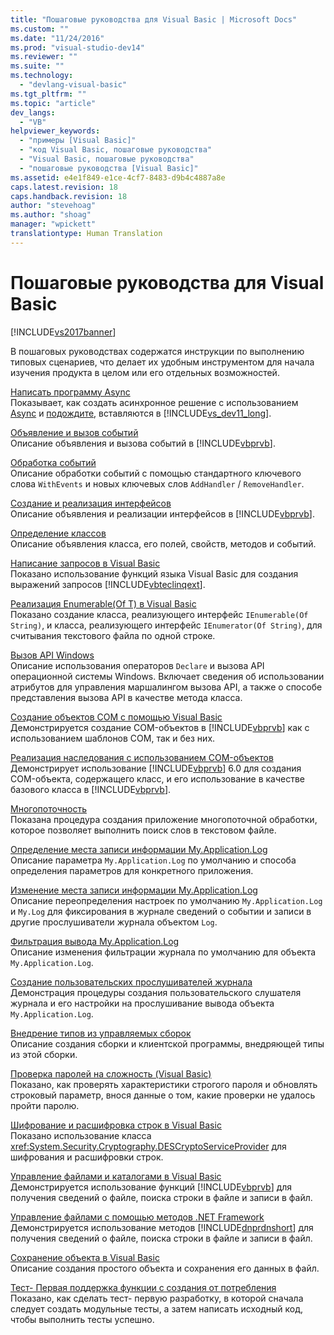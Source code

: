 ```yaml
---
title: "Пошаговые руководства для Visual Basic | Microsoft Docs"
ms.custom: ""
ms.date: "11/24/2016"
ms.prod: "visual-studio-dev14"
ms.reviewer: ""
ms.suite: ""
ms.technology: 
  - "devlang-visual-basic"
ms.tgt_pltfrm: ""
ms.topic: "article"
dev_langs: 
  - "VB"
helpviewer_keywords: 
  - "примеры [Visual Basic]"
  - "код Visual Basic, пошаговые руководства"
  - "Visual Basic, пошаговые руководства"
  - "пошаговые руководства [Visual Basic]"
ms.assetid: e4e1f849-e1ce-4cf7-8483-d9b4c4887a8e
caps.latest.revision: 18
caps.handback.revision: 18
author: "stevehoag"
ms.author: "shoag"
manager: "wpickett"
translationtype: Human Translation
---
```

# Пошаговые руководства для Visual Basic
[!INCLUDE[vs2017banner](../csharp/includes/vs2017banner.md)]

В пошаговых руководствах содержатся инструкции по выполнению типовых сценариев, что делает их удобным инструментом для начала изучения продукта в целом или его отдельных возможностей.  
  
 [Написать программу Async](../Topic/Walkthrough:%20Accessing%20the%20Web%20by%20Using%20Async%20and%20Await%20\(C%23%20and%20Visual%20Basic\).md)  
 Показывает, как создать асинхронное решение с использованием [Async](../visual-basic/language-reference/modifiers/async.md) и [подождите](../visual-basic/language-reference/operators/await-operator.md), вставляются в [!INCLUDE[vs_dev11_long](../csharp/includes/vs_dev11_long_md.md)].  
  
 [Объявление и вызов событий](../visual-basic/programming-guide/language-features/events/walkthrough-declaring-and-raising-events.md)  
 Описание объявления и вызова событий в [!INCLUDE[vbprvb](../csharp/programming-guide/concepts/linq/includes/vbprvb_md.md)].  
  
 [Обработка событий](../visual-basic/programming-guide/language-features/events/walkthrough-handling-events.md)  
 Описание обработки событий с помощью стандартного ключевого слова `WithEvents` и новых ключевых слов `AddHandler` \/ `RemoveHandler`.  
  
 [Создание и реализация интерфейсов](../visual-basic/programming-guide/language-features/interfaces/walkthrough-creating-and-implementing-interfaces.md)  
 Описание объявления и реализации интерфейсов в [!INCLUDE[vbprvb](../csharp/programming-guide/concepts/linq/includes/vbprvb_md.md)].  
  
 [Определение классов](../visual-basic/programming-guide/language-features/objects-and-classes/walkthrough-defining-classes.md)  
 Описание объявления класса, его полей, свойств, методов и событий.  
  
 [Написание запросов в Visual Basic](../visual-basic/programming-guide/concepts/linq/walkthrough-writing-queries.md)  
 Показано использование функций языка Visual Basic для создания выражений запросов [!INCLUDE[vbteclinqext](../csharp/getting-started/includes/vbteclinqext_md.md)].  
  
 [Реализация Enumerable\(Of T\) в Visual Basic](../visual-basic/programming-guide/language-features/control-flow/walkthrough-implementing-ienumerable-of-t.md)  
 Показано создание класса, реализующего интерфейс `IEnumerable(Of String)`, и класса, реализующего интерфейс `IEnumerator(Of String)`, для считывания текстового файла по одной строке.  
  
 [Вызов API Windows](../visual-basic/programming-guide/com-interop/walkthrough-calling-windows-apis.md)  
 Описание использования операторов `Declare` и вызова API операционной системы Windows.  Включает сведения об использовании атрибутов для управления маршалингом вызова API, а также о способе представления вызова API в качестве метода класса.  
  
 [Создание объектов COM с помощью Visual Basic](../visual-basic/programming-guide/com-interop/walkthrough-creating-com-objects.md)  
 Демонстрируется создание COM\-объектов в [!INCLUDE[vbprvb](../csharp/programming-guide/concepts/linq/includes/vbprvb_md.md)] как с использованием шаблонов COM, так и без них.  
  
 [Реализация наследования с использованием COM\-объектов](../visual-basic/programming-guide/com-interop/walkthrough-implementing-inheritance-with-com-objects.md)  
 Демонстрирует использование [!INCLUDE[vbprvb](../csharp/programming-guide/concepts/linq/includes/vbprvb_md.md)] 6.0 для создания COM\-объекта, содержащего класс, и его использование в качестве базового класса в [!INCLUDE[vbprvb](../csharp/programming-guide/concepts/linq/includes/vbprvb_md.md)].  
  
 [Многопоточность](../Topic/Walkthrough:%20Multithreading%20with%20the%20BackgroundWorker%20Component%20\(C%23%20and%20Visual%20Basic\).md)  
 Показана процедура создания приложение многопоточной обработки, которое позволяет выполнить поиск слов в текстовом файле.  
  
 [Определение места записи информации My.Application.Log](../visual-basic/developing-apps/programming/log-info/walkthrough-determining-where-my-application-log-writes-information.md)  
 Описание параметра `My.Application.Log` по умолчанию и способа определения параметров для конкретного приложения.  
  
 [Изменение места записи информации My.Application.Log](../visual-basic/developing-apps/programming/log-info/walkthrough-changing-where-my-application-log-writes-information.md)  
 Описание переопределения настроек по умолчанию `My.Application.Log` и `My.Log` для фиксирования в журнале сведений о событии и записи в другие прослушиватели журнала объектом `Log`.  
  
 [Фильтрация вывода My.Application.Log](../visual-basic/developing-apps/programming/log-info/walkthrough-filtering-my-application-log-output.md)  
 Описание изменения фильтрации журнала по умолчанию для объекта `My.Application.Log`.  
  
 [Создание пользовательских прослушивателей журнала](../visual-basic/developing-apps/programming/log-info/walkthrough-creating-custom-log-listeners.md)  
 Демонстрация процедуры создания пользовательского слушателя журнала и его настройки на прослушивание вывода объекта `My.Application.Log`.  
  
 [Внедрение типов из управляемых сборок](../Topic/Walkthrough:%20Embedding%20Types%20from%20Managed%20Assemblies%20\(C%23%20and%20Visual%20Basic\).md)  
 Описание создания сборки и клиентской программы, внедряющей типы из этой сборки.  
  
 [Проверка паролей на сложность \(Visual Basic\)](../visual-basic/programming-guide/language-features/strings/walkthrough-validating-that-passwords-are-complex.md)  
 Показано, как проверять характеристики строгого пароля и обновлять строковый параметр, внося данные о том, какие проверки не удалось пройти паролю.  
  
 [Шифрование и расшифровка строк в Visual Basic](../visual-basic/programming-guide/language-features/strings/walkthrough-encrypting-and-decrypting-strings.md)  
 Показано использование класса <xref:System.Security.Cryptography.DESCryptoServiceProvider> для шифрования и расшифровки строк.  
  
 [Управление файлами и каталогами в Visual Basic](../visual-basic/developing-apps/programming/drives-directories-files/walkthrough-manipulating-files-and-directories.md)  
 Демонстрируется использование функций [!INCLUDE[vbprvb](../csharp/programming-guide/concepts/linq/includes/vbprvb_md.md)] для получения сведений о файле, поиска строки в файле и записи в файл.  
  
 [Управление файлами с помощью методов .NET Framework](../visual-basic/developing-apps/programming/drives-directories-files/walkthrough-manipulating-files-by-using-net-framework-methods.md)  
 Демонстрируется использование методов [!INCLUDE[dnprdnshort](../csharp/getting-started/includes/dnprdnshort_md.md)] для получения сведений о файле, поиска строки в файле и записи в файл.  
  
 [Сохранение объекта в Visual Basic](../Topic/Walkthrough:%20Persisting%20an%20Object%20\(C%23%20and%20Visual%20Basic\).md)  
 Описание создания простого объекта и сохранения его данных в файл.  
  
 [Тест\- Первая поддержка функции с создания от потребления](../Topic/Walkthrough:%20Test-First%20Support%20with%20the%20Generate%20From%20Usage%20Feature.md)  
 Показано, как сделать тест\- первую разработку, в которой сначала следует создать модульные тесты, а затем написать исходный код, чтобы выполнить тесты успешно.
